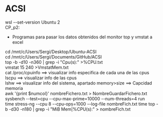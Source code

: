 # ACSI

wsl --set-version Ubuntu 2
<br/>
CP_p2:
- Programas para pasar los datos obtenidos del monitor top y vmstat a excel

cd /mnt/c/Users/Sergi/Desktop/Ubuntu-ACSI<br/>
cd /mnt/c/Users/Sergi/Documents/GitHub/ACSI<br/>
top -b -d10 -n360 | grep -i "Cpu(s):" >%CPU.txt<br/>
vmstat 15 240 >VmstatMem.txt<br/>
cat /proc/cpuinfo ==> visualizar info especifica de cada una de las cpus<br/>
lscpu ==> visualizar info de las cpus<br/>
lshw ==> visualizar info del sistema, apartado memory>size ==> Capcidad memoria<br/>
awk '{print $numcol}' nombreFichero.txt > NombreGuardarFichero.txt<br/>
sysbench --test=cpu --cpu-max-prime=10000 --num-threads=4 run<br/>
time stress-ng --cpu 8 --cpu-ops=1000 --log-file nombreFich.txt
time top -b -d30 -n180 | grep -i "MiB Mem\|%CPU(s):" > nombreFich.txt
